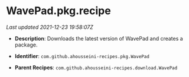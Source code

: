 # WavePad.pkg.recipe

_Last updated 2021-12-23 19:58:07Z_

- **Description**: Downloads the latest version of WavePad and creates a package.

- **Identifier**: `com.github.ahousseini-recipes.pkg.WavePad`

- **Parent Recipes**: `com.github.ahousseini-recipes.download.WavePad`